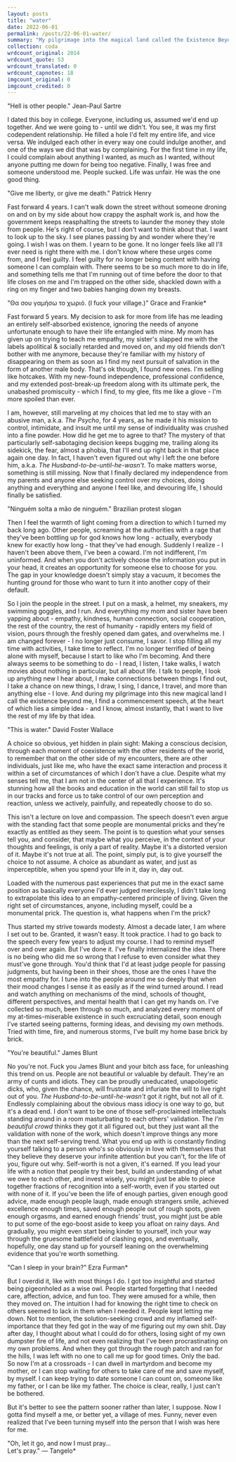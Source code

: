 ```yaml
---
layout: posts
title: "water"
date: 2022-06-01
permalink: /posts/22-06-01-water/
summary: "My pilgrimage into the magical land called the Existence Beyond Me."
collection: coda
wrdcount_original: 2014
wrdcount_quote: 53
wrdcount_translated: 0
wrdcount_capnotes: 18
imgcount_original: 0
imgcount_credited: 0
---
```

<span class="text-body-quote">"Hell is other people."</span> <span class="text-body-credit">Jean-Paul Sartre</span>

I dated this boy in college. Everyone, including us, assumed we'd end up together. And we were going to - until we didn't. You see, it was my first codependent relationship. He filled a hole I'd felt my entire life, and vice versa. We indulged each other in every way one could indulge another, and one of the ways we did that was by complaining. For the first time in my life, I could complain about anything I wanted, as much as I wanted, without anyone putting me down for being too negative. Finally, I was free and someone understood me. People sucked. Life was unfair. He was the one good thing.

<span class="text-body-quote">"Give me liberty, or give me death."</span> <span class="text-body-credit">Patrick Henry</span>

Fast forward 4 years. I can't walk down the street without someone droning on and on by my side about how crappy the asphalt work is, and how the government keeps reasphalting the streets to launder the money they stole from people. He's right of course, but I don't want to think about that. I want to look up to the sky. I see planes passing by and wonder where they're going. I wish I was on them. I yearn to be gone. It no longer feels like all I'll ever need is right there with me. I don't know where these urges come from, and I feel guilty. I feel guilty for no longer being content with having someone I can complain with. There seems to be so much more to do in life, and something tells me that I'm running out of time before the door to that life closes on me and I'm trapped on the other side, shackled down with a ring on my finger and two babies hanging down my breasts.

<span class="text-body-quote">"Θα σου γαμήσω το χωριό. (I fuck your village.)"</span> <span class="text-body-credit">Grace and Frankie</span><span class="annotated" data-note="[Tha sou gamíso to chorió.] Season 1, episode 9, ''The Invitation'', 2015.">*</span>

Fast forward 5 years. My decision to ask for more from life has me leading an entirely self-absorbed existence, ignoring the needs of anyone unfortunate enough to have their life entangled with mine. My mom has given up on trying to teach me empathy, my sister's slapped me with the labels apolitical & socially retarded and moved on, and my old friends don't bother with me anymore, because they're familiar with my history of disappearing on them as soon as I find my next pursuit of salvation in the form of another male body. That's ok though, I found new ones. I'm selling like hotcakes. With my new-found independence, professional confidence, and my extended post-break-up freedom along with its ultimate perk, the unabashed promiscuity - which I find, to my glee, fits me like a glove - I'm more spoiled than ever.

I am, however, still marveling at my choices that led me to stay with an abusive man, a.k.a. *The Psycho*, for 4 years, as he made it his mission to control, intimidate, and insult me until my sense of individuality was crushed into a fine powder. How did he get me to agree to that? The mystery of that particularly self-sabotaging decision keeps bugging me, trailing along its sidekick, the fear, almost a phobia, that I'll end up right back in that place again one day. In fact, I haven't even figured out why I left the one before him, a.k.a. *The Husband-to-be-until-he-wasn't*. To make matters worse, something is still missing. Now that I finally declared my independence from my parents and anyone else seeking control over my choices, doing anything and everything and anyone I feel like, and devouring life, I should finally be satisfied.

<span class="text-body-quote">"Ninguém solta a mão de ninguém."</span> <span class="text-body-credit">Brazilian protest slogan</span>

Then I feel the warmth of light coming from a direction to which I turned my back long ago. Other people, screaming at the authorities with a rage that they've been bottling up for god knows how long - actually, everybody knew for exactly how long - that they've had enough. Suddenly I realize - I haven't been above them, I've been a coward. I'm not indifferent, I'm uninformed. And when you don't actively choose the information you put in your head, it creates an opportunity for someone else to choose for you. The gap in your knowledge doesn't simply stay a vacuum, it becomes the hunting ground for those who want to turn it into another copy of their default.

So I join the people in the street. I put on a mask, a helmet, my sneakers, my swimming goggles, and I run. And everything my mom and sister have been yapping about - empathy, kindness, human connection, social cooperation, the rest of the country, the rest of humanity - rapidly enters my field of vision, pours through the freshly opened dam gates, and overwhelms me. I am changed forever - I no longer just consume, I savor. I stop filling all my time with activities, I take time to reflect. I'm no longer terrified of being alone with myself, because I start to like who I'm becoming. And there always seems to be something to do - I read, I listen, I take walks, I watch movies about nothing in particular, but all about life. I talk to people, I look up anything new I hear about, I make connections between things I find out, I take a chance on new things, I draw, I sing, I dance, I travel, and more than anything else - I love. And during my pilgrimage into this new magical land I call the existence beyond me, I find a commencement speech, at the heart of which lies a simple idea - and I know, almost instantly, that I want to live the rest of my life by that idea.

<span class="text-body-quote">"This is water."</span> <span class="text-body-credit">David Foster Wallace</span>

A choice so obvious, yet hidden in plain sight: Making a conscious decision, through each moment of coexistence with the other residents of the world, to remember that on the other side of my encounters, there are other individuals, just like me, who have the exact same interaction and process it within a set of circumstances of which I don't have a clue. Despite what my senses tell me, that I am not in the center of all that I experience. It's stunning how all the books and education in the world can still fail to stop us in our tracks and force us to take control of our own perception and reaction, unless we actively, painfully, and repeatedly choose to do so.

This isn't a lecture on love and compassion. The speech doesn't even argue with the standing fact that some people are monumental pricks and they're exactly as entitled as they seem. The point is to question what your senses tell you, and consider, that maybe what you perceive, in the context of your thoughts and feelings, is only a part of reality. Maybe it's a distorted version of it. Maybe it's not true at all. The point, simply put, is to give yourself the choice to not assume. A choice as abundant as water, and just as imperceptible, when you spend your life in it, day in, day out.

Loaded with the numerous past experiences that put me in the exact same position as basically everyone I'd ever judged mercilessly, I didn't take long to extrapolate this idea to an empathy-centered principle of living. Given the right set of circumstances, anyone, including myself, could be a monumental prick. The question is, what happens when I'm the prick?

Thus started my strive towards modesty. Almost a decade later, I am where I set out to be. Granted, it wasn't easy. It took practice. I had to go back to the speech every few years to adjust my course. I had to remind myself over and over again. But I've done it. I've finally internalized the idea. There is no being who did me so wrong that I refuse to even consider what they must've gone through. You'd think that I'd at least judge people for passing judgments, but having been in their shoes, those are the ones I have the most empathy for. I tune into the people around me so deeply that when their mood changes I sense it as easily as if the wind turned around. I read and watch anything on mechanisms of the mind, schools of thought, different perspectives, and mental health that I can get my hands on. I've collected so much, been through so much, and analyzed every moment of my at-times-miserable existence in such excruciating detail, soon enough I've started seeing patterns, forming ideas, and devising my own methods. Tried with time, fire, and numerous storms, I've built my home base brick by brick.

<span class="text-body-quote">"You're beautiful."</span> <span class="text-body-credit">James Blunt</span>

No you're not. Fuck you James Blunt and your bitch ass face, for unleashing this trend on us. People are not beautiful or valuable by default. They're an army of cunts and idiots. They can be proudly uneducated, unapologetic dicks, who, given the chance, will frustrate and infuriate the will to live right out of you. *The Husband-to-be-until-he-wasn't* got it right, but not all of it. Endlessly complaining about the obvious mass idiocy is one way to go, but it's a dead end. I don't want to be one of those self-proclaimed intellectuals standing around in a room masturbating to each others' validation. The *I'm beautiful crowd* thinks they got it all figured out, but they just want all the validation with none of the work, which doesn't improve things any more than the next self-serving trend. What you end up with is constantly finding yourself talking to a person who's so obviously in love with themselves that they believe they deserve your infinite attention but you can't, for the life of you, figure out why. Self-worth is not a given, it's earned. If you lead your life with a notion that people try their best, build an understanding of what we owe to each other, and invest wisely, you might just be able to piece together fractions of recognition into a self-worth, even if you started out with none of it. If you've been the life of enough parties, given enough good advice, made enough people laugh, made enough strangers smile, achieved excellence enough times, saved enough people out of rough spots, given enough orgasms, and earned enough friends' trust, you might just be able to put some of the ego-boost  aside to keep you afloat on rainy days. And gradually, you might even start being kinder to yourself, inch your way through the gruesome battlefield of clashing egos, and eventually, hopefully, one day stand up for yourself leaning on the overwhelming evidence that you're worth something.

<span class="text-body-quote">"Can I sleep in your brain?"</span> <span class="text-body-credit">Ezra Furman</span><span class="annotated" data-note="From the album ''Perpetual Motion People'', 2015.">*</span>

But I overdid it, like with most things I do. I got too insightful and started being pigeonholed as a wise owl. People started forgetting that I needed care, affection, advice, and fun too. They were amused for a while, then they moved on. The intuition I had for knowing the right time to check on others seemed to lack in them when I needed it. People kept letting me down. Not to mention, the solution-seeking crowd and my inflamed self-importance that they fed got in the way of me figuring out my own shit. Day after day, I thought about what I could do for others, losing sight of my own dumpster fire of life, and not even realizing that I've been procrastinating on my own problems. And when they got through the rough patch and ran for the hills, I was left with no one to call me up for good times. Only the bad. So now I'm at a crossroads - I can dwell in martyrdom and become my mother, or I can stop waiting for others to take care of me and save myself, by myself. I can keep trying to date someone I can count on, someone like my father, or I can be like my father. The choice is clear, really, I just can't be bothered.

But it's better to see the pattern sooner rather than later, I suppose. Now I gotta find myself a me, or better yet, a village of mes. Funny, never even realized that I've been turning myself into the person that I wish was here for me.

<span class="text-body-quote">"Oh, let it go, and now I must pray…  
Let's pray."</span> <span class="text-body-credit">— Tangelo</span><span class="annotated" data-note="From the Red Hot Chili Peppers album ''Unlimited Love'', 2022.">*</span>

